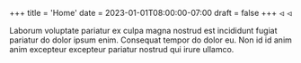 +++
title = 'Home'
date = 2023-01-01T08:00:00-07:00
draft = false
+++
&#9215;
⏿

Laborum voluptate pariatur ex culpa magna nostrud est incididunt fugiat
pariatur do dolor ipsum enim. Consequat tempor do dolor eu. Non id id anim anim
excepteur excepteur pariatur nostrud qui irure ullamco.